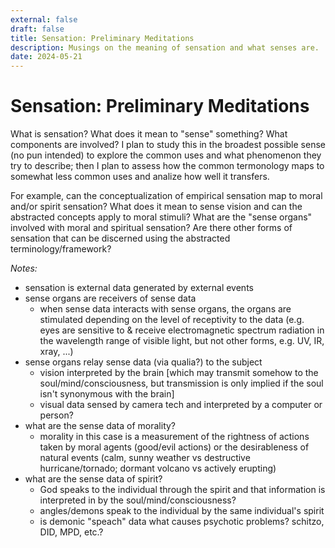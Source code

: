 ```yaml
---
external: false
draft: false
title: Sensation: Preliminary Meditations
description: Musings on the meaning of sensation and what senses are.
date: 2024-05-21
---
```


# Sensation: Preliminary Meditations

What is sensation? What does it mean to "sense" something? What components are involved? I plan to study this in the broadest possible sense (no pun intended) to explore the common uses and what phenomenon they try to describe; then I plan to assess how the common termonology maps to somewhat less common uses and analize how well it transfers.

For example, can the conceptualization of empirical sensation map to moral and/or spirit sensation? What does it mean to sense vision and can the abstracted concepts apply to moral stimuli? What are the "sense organs" involved with moral and spiritual sensation? Are there other forms of sensation that can be discerned using the abstracted terminology/framework?

*Notes:*
- sensation is external data generated by external events
- sense organs are receivers of sense data
  - when sense data interacts with sense organs, the organs are stimulated depending on the level of receptivity to the data (e.g. eyes are sensitive to & receive electromagnetic spectrum radiation in the wavelength range of visible light, but not other forms, e.g. UV, IR, xray, ...)
- sense organs relay sense data (via qualia?) to the subject
  - vision interpreted by the brain [which may transmit somehow to the soul/mind/consciousness, but transmission is only implied if the soul isn't synonymous with the brain]
  - visual data sensed by camera tech and interpreted by a computer or person?
- what are the sense data of morality? 
  - morality in this case is a measurement of the rightness of actions taken by moral agents (good/evil actions) or the desirableness of natural events (calm, sunny weather vs destructive hurricane/tornado; dormant volcano vs actively erupting)
- what are the sense data of spirit?
  - God speaks to the individual through the spirit and that information is interpreted in by the soul/mind/consciousness?
  - angles/demons speak to the individual by the same individual's spirit
  - is demonic "speach" data what causes psychotic problems? schitzo, DID, MPD, etc.?